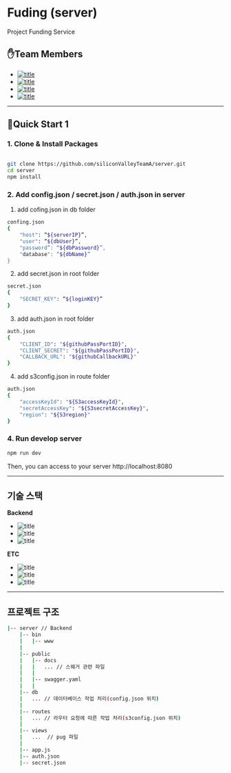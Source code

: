 # Fuding (server)

Project Funding Service

## ✋Team Members

- [![title](https://img.shields.io/badge/DEVLOPER-최윤선-123456)](https://github.com/OMEGA-Y)
- [![title](https://img.shields.io/badge/DEVLOPER-이연정-123456)](https://github.com/YeonJeongLee00)
- [![title](https://img.shields.io/badge/DEVLOPER-유창헌-123456)](https://github.com/dbckdgjs369)
- [![title](https://img.shields.io/badge/DEVLOPER-노기진-123456)](https://github.com/nohgijin)

---

## 🧞Quick Start 1

### 1. Clone & Install Packages

```bash

git clone https://github.com/siliconValleyTeamA/server.git
cd server
npm install

```

### 2. Add config.json / secret.json / auth.json in server

1) add cofing.json in db folder

```bash
confing.json
{
    "host": “${serverIP}”,
    "user": “${dbUser}”,
    "password”: “${dbPassword}”,
    "database": “${dbName}”
}
```

2) add secret.json in root folder

```bash
secret.json
{
    "SECRET_KEY": “${loginKEY}”
}
```

3) add auth.json in root folder

```bash
auth.json
{
    "CLIENT_ID": "${githubPassPortID}",
    "CLIENT_SECRET": "${githubPassPortID}",
    "CALLBACK_URL": "${githubCallbackURL}"
}
```

4) add s3config.json in route folder
```bash
auth.json
{
    "accessKeyId": "${S3accessKeyId}",
    "secretAccessKey": "${S3secretAccessKey}",
    "region": "${S3region}"
}
```

### 4. Run develop server

```bash
npm run dev
```

Then, you can access to your server http://localhost:8080

---

## 기술 스택

**Backend**

- ![title](https://img.shields.io/badge/-Node.js-339933?&logo=Node.js&logoColor=white)
- ![title](https://img.shields.io/badge/-Express-191919?&logo=Node.js&logoColor=white)
- ![title](https://img.shields.io/badge/-MySQL-4479A1?&logo=MySQL&logoColor=white)

**ETC**

- ![title](https://img.shields.io/badge/-EC2-232F3E?&logo=Amazon-AWS&logoColor=white)
- ![title](https://img.shields.io/badge/-Github-181717?&logo=Github&logoColor=white)
- ![title](https://img.shields.io/badge/-Slack-4A154B?&logo=Slack&logoColor=white)

---

## 프로젝트 구조

```bash
|-- server // Backend
    |-- bin
    |   |-- www
    |
    |-- public
    |   |-- docs
    |   |   ... // 스웨거 관련 파일
    |   |
    |   |-- swagger.yaml
    |   |
    |-- db
    |   ... // 데이터베이스 작업 처리(config.json 위치)
    |
    |-- routes
    |   ... // 라우터 요청에 따른 작업 처리(s3config.json 위치)
    |
    |-- views
    |   ...  // pug 파일
    |
    |-- app.js
    |-- auth.json
    |-- secret.json 
```


